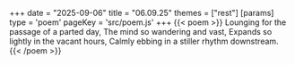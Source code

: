+++
date = "2025-09-06"
title = "06.09.25"
themes = ["rest"]
[params]
  type = 'poem'
  pageKey = 'src/poem.js'
+++
{{< poem >}}
Lounging for the passage of a parted day,
The mind so wandering and vast,
Expands so lightly in the vacant hours,
Calmly ebbing in a stiller rhythm downstream.
{{< /poem >}}